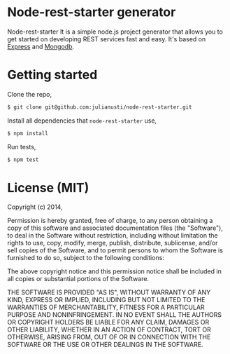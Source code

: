 # Node-rest-starter generator

Node-rest-starter It is a simple node.js project generator that allows you to get started on developing REST services fast and easy. It's based on [Express](https://github.com/strongloop/express) and [Mongodb](http://www.mongodb.org/).

# Getting started

Clone the repo,

```bash
$ git clone git@github.com:julianusti/node-rest-starter.git
```

Install all dependencies that `node-rest-starter` use,

```bash
$ npm install
```

Run tests,

```bash
$ npm test
```




# License (MIT)

Copyright (c) 2014, 

Permission is hereby granted, free of charge, to any person obtaining a copy of this software and associated documentation files (the "Software"), to deal in the Software without restriction, including without limitation the rights to use, copy, modify, merge, publish, distribute, sublicense, and/or sell copies of the Software, and to permit persons to whom the Software is furnished to do so, subject to the following conditions:

The above copyright notice and this permission notice shall be included in all copies or substantial portions of the Software.

THE SOFTWARE IS PROVIDED "AS IS", WITHOUT WARRANTY OF ANY KIND, EXPRESS OR IMPLIED, INCLUDING BUT NOT LIMITED TO THE WARRANTIES OF MERCHANTABILITY, FITNESS FOR A PARTICULAR PURPOSE AND NONINFRINGEMENT. IN NO EVENT SHALL THE AUTHORS OR COPYRIGHT HOLDERS BE LIABLE FOR ANY CLAIM, DAMAGES OR OTHER LIABILITY, WHETHER IN AN ACTION OF CONTRACT, TORT OR OTHERWISE, ARISING FROM, OUT OF OR IN CONNECTION WITH THE SOFTWARE OR THE USE OR OTHER DEALINGS IN THE SOFTWARE.